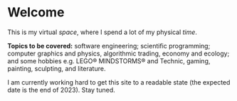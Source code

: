# Welcome 

This is my virtual *space*, where I spend a lot of my physical *time*.

**Topics to be covered:** software engineering; scientific programming; computer graphics and physics, algorithmic trading, economy and ecology; and some hobbies e.g. LEGO® MINDSTORMS® and Technic, gaming, painting, sculpting, and literature.

I am currently working hard to get this site to a readable state (the expected date is the end of 2023). Stay tuned.
